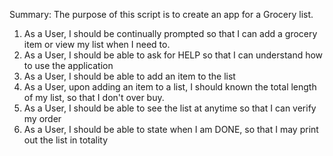 Summary:
The purpose of this script is to create an app for a Grocery list.

1) As a User, I should be continually prompted so that I can add a grocery item or view my list when I need to.
2) As a User, I should be able to ask for HELP so that I can understand how to use the application
3) As a User, I should be able to add an item to the list
4) As a User, upon adding an item to a list, I should known the total length of my list, so that I don't over buy.
5) As a User, I should be able to see the list at anytime so that I can verify my order
6) As a User, I should be able to state when I am DONE, so that I may print out the list in totality
